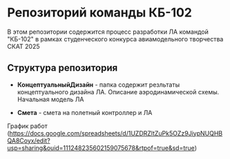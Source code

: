 # Репозиторий команды КБ-102

В этом репозитории содержится процесс разработки ЛА командой "КБ-102" в рамках студенческого конкурса авиамодельного творчества СКАТ 2025

## Структура репозитория

- **КонцептуальныйДизайн** - папка содержит резльтаты концептуального дизайна ЛА. Описание аэродинамической схемы. Начальная модель ЛА

<!-- - **ПромежуточныйДизайн** - папка промежуточного отчета, содержащая детализированую модель ЛА, начальные аэродинамические и прочностные исследования. Описано бортовое оборудование

- **Изготовление** - папка производственного отчета, содержит конечный вариант детальной модели ЛА, представлены результаты численного моделирования полета ЛА, статической и динамической стабильности. Прочностные расчеты

- **ПолетныйКонтроллер** - содержит электрические схемы полетного контроллера и платы распределения питания собственной разработки. А также динамическую модель ЛА и разрабатываемый автопилот-->

- **Смета** - смета на полетный контроллер и ЛА 

График работ (https://docs.google.com/spreadsheets/d/1UZDRZltZuPk5OZz9JiypNUQHBQA8Coyx/edit?usp=sharing&ouid=111248235602159075678&rtpof=true&sd=true)